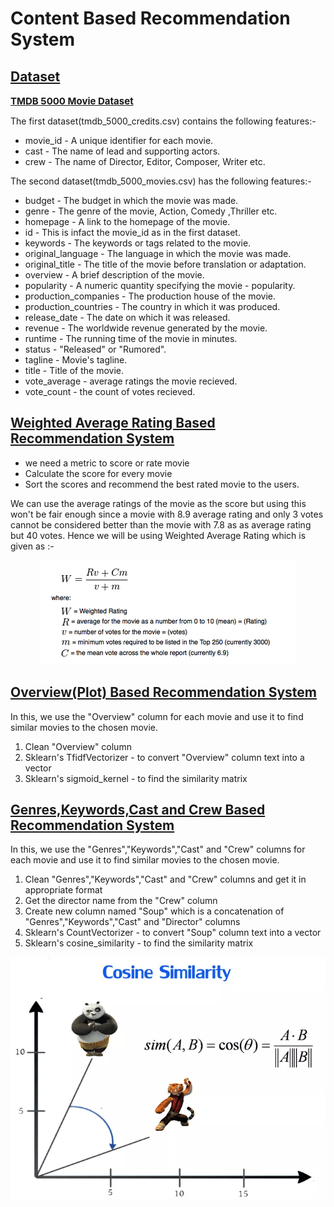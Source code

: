 # <b>Content Based Recommendation System</b>

## <b><u>Dataset</u></b>

<b><a href="https://www.kaggle.com/tmdb/tmdb-movie-metadata" style="font-size:15px;">TMDB 5000 Movie Dataset</a></b>

The first dataset(tmdb_5000_credits.csv) contains the following features:-

- movie_id - A unique identifier for each movie.
- cast - The name of lead and supporting actors.
- crew - The name of Director, Editor, Composer, Writer etc.

The second dataset(tmdb_5000_movies.csv) has the following features:-

- budget - The budget in which the movie was made.
- genre - The genre of the movie, Action, Comedy ,Thriller etc.
- homepage - A link to the homepage of the movie.
- id - This is infact the movie_id as in the first dataset.
- keywords - The keywords or tags related to the movie.
- original_language - The language in which the movie was made.
- original_title - The title of the movie before translation or adaptation.
- overview - A brief description of the movie.
- popularity - A numeric quantity specifying the movie - popularity.
- production_companies - The production house of the movie.
- production_countries - The country in which it was produced.
- release_date - The date on which it was released.
- revenue - The worldwide revenue generated by the movie.
- runtime - The running time of the movie in minutes.
- status - "Released" or "Rumored".
- tagline - Movie's tagline.
- title - Title of the movie.
- vote_average - average ratings the movie recieved.
- vote_count - the count of votes recieved.

## <b><u>Weighted Average Rating Based Recommendation System</u></b>

- we need a metric to score or rate movie
- Calculate the score for every movie
- Sort the scores and recommend the best rated movie to the users.

We can use the average ratings of the movie as the score but using this won't be fair enough since a movie with 8.9 average rating and only 3 votes cannot be considered better than the movie with 7.8 as as average rating but 40 votes. Hence we will be using Weighted Average Rating which is given as :-
<p align="center">
 <img src="../assets/weightedaverage.png">
</p>

## <b><u>Overview(Plot) Based Recommendation System</u></b>
In this, we use the "Overview" column for each movie and use it to find similar movies to the chosen movie.
1. Clean "Overview" column<br />
2. Sklearn's TfidfVectorizer - to convert "Overview" column text into a vector<br />
3. Sklearn's sigmoid_kernel - to find the similarity matrix<br />

## <b><u>Genres,Keywords,Cast and Crew Based Recommendation System</u></b>
In this, we use the "Genres","Keywords","Cast" and "Crew" columns for each movie and use it to find similar movies to the chosen movie.
1. Clean "Genres","Keywords","Cast" and "Crew" columns and get it in appropriate format<br />
2. Get the director name from the "Crew" column<br /> 
3. Create new column named "Soup" which is a concatenation of "Genres","Keywords","Cast" and "Director" columns<br />
4. Sklearn's CountVectorizer - to convert "Soup" column text into a vector<br />
3. Sklearn's cosine_similarity - to find the similarity matrix<br />
<p align="center">
 <img src="../assets/cosinesimilarity.png">
</p>